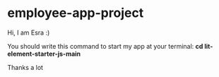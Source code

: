 # employee-app-project

Hi, I am Esra :)

You should write this command to start my app at your terminal: **cd lit-element-starter-js-main**

Thanks a lot
